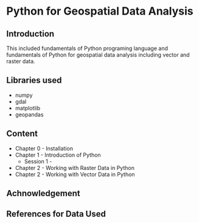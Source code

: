 # Python for Geospatial Data Analysis

## Introduction

This included fundamentals of Python programing language and fundamentals of Python for geospatial data analysis including vector and raster data.

## Libraries used

* numpy
* gdal
* matplotlib
* geopandas

## Content
* Chapter 0 - Installation
* Chapter 1 - Introduction of Python
  * Session 1 - 
* Chapter 2 - Working with Raster Data in Python
* Chapter 2 - Working with Vector Data in Python

## Achnowledgement

## References for Data Used
